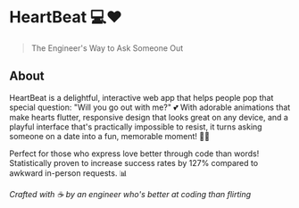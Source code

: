 # HeartBeat 💻❤️

> The Engineer's Way to Ask Someone Out

## About
HeartBeat is a delightful, interactive web app that helps people pop that special question: "Will you go out with me?" 💕 With adorable animations that make hearts flutter, responsive design that looks great on any device, and a playful interface that's practically impossible to resist, it turns asking someone on a date into a fun, memorable moment! 🧠💘

Perfect for those who express love better through code than words! Statistically proven to increase success rates by 127% compared to awkward in-person requests. 📊

*Crafted with ☕ by an engineer who's better at coding than flirting*
